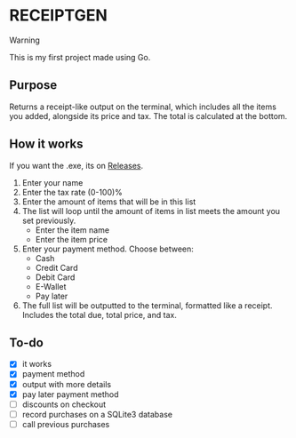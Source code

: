 # RECEIPTGEN

> [!WARNING]
> This is my first project made using Go.

## Purpose

Returns a receipt-like output on the terminal, which includes all the items you added, alongside its price and tax. The total is calculated at the bottom.

## How it works

If you want the .exe, its on [Releases](https://github.com/luq-mn/ReceiptGen/releases).

1. Enter your name
2. Enter the tax rate (0-100)%
3. Enter the amount of items that will be in this list
4. The list will loop until the amount of items in list meets the amount you set previously.
    * Enter the item name
    * Enter the item price
5. Enter your payment method. Choose between:
    * Cash
    * Credit Card
    * Debit Card
    * E-Wallet
    * Pay later
6. The full list will be outputted to the terminal, formatted like a receipt. Includes the total due, total price, and tax.

## To-do

* [x] it works
* [x] payment method
* [x] output with more details
* [x] pay later payment method
* [ ] discounts on checkout
* [ ] record purchases on a SQLite3 database
* [ ] call previous purchases
